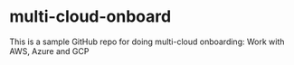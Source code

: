 # multi-cloud-onboard
This is a sample GitHub repo for doing multi-cloud onboarding: Work with AWS, Azure and GCP
